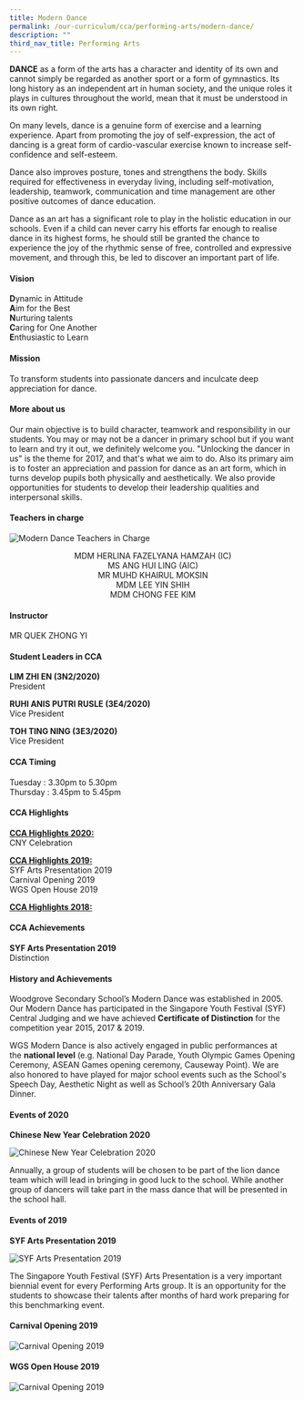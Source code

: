```yaml
---
title: Modern Dance
permalink: /our-curriculum/cca/performing-arts/modern-dance/
description: ""
third_nav_title: Performing Arts
---
```

**DANCE** as a form of the arts has a character and identity of its own and cannot simply be regarded as another sport or a form of gymnastics. Its long history as an independent art in human society, and the unique roles it plays in cultures throughout the world, mean that it must be understood in its own right.

  

On many levels, dance is a genuine form of exercise and a learning experience. Apart from promoting the joy of self-expression, the act of dancing is a great form of cardio-vascular exercise known to increase self-confidence and self-esteem.

  

Dance also improves posture, tones and strengthens the body. Skills required for effectiveness in everyday living, including self-motivation, leadership, teamwork, communication and time management are other positive outcomes of dance education.

  

Dance as an art has a significant role to play in the holistic education in our schools. Even if a child can never carry his efforts far enough to realise dance in its highest forms, he should still be granted the chance to experience the joy of the rhythmic sense of free, controlled and expressive movement, and through this, be led to discover an important part of life.

#### Vision

**D**ynamic in Attitude <br>
**A**im for the Best <br>
**N**urturing talents <br>
**C**aring for One Another <br>
**E**nthusiastic to Learn

#### Mission

To transform students into passionate dancers and inculcate deep appreciation for dance.

#### More about us

Our main objective is to build character, teamwork and responsibility in our students. You may or may not be a dancer in primary school but if you want to learn and try it out, we definitely welcome you. "Unlocking the dancer in us" is the theme for 2017, and that's what we aim to do. Also its primary aim is to foster an appreciation and passion for dance as an art form, which in turns develop pupils both physically and aesthetically. We also provide opportunities for students to develop their leadership qualities and interpersonal skills.

#### Teachers in charge

![Modern Dance Teachers in Charge](/images/IMAGE_TEACHERSINCHARGE.jpeg)

<p style="text-align:center;">MDM HERLINA FAZELYANA HAMZAH (IC)<br>MS ANG HUI LING (AIC)<br>MR MUHD KHAIRUL MOKSIN<br>MDM LEE YIN SHIH<br>MDM CHONG FEE KIM</p>

#### Instructor

MR QUEK ZHONG YI

#### Student Leaders in CCA

**LIM ZHI EN (3N2/2020)** <br>
President

  

**RUHI ANIS PUTRI RUSLE (3E4/2020)** <br>
Vice President

  

**TOH TING NING (3E3/2020)** <br>
Vice President

#### CCA Timing

Tuesday : 3.30pm to 5.30pm <br>
Thursday : 3.45pm to 5.45pm

#### CCA Highlights

**<u>CCA Highlights 2020:</u>** <br>
CNY Celebration

  

**<u>CCA Highlights 2019:</u>** <br>
SYF Arts Presentation 2019 <br>
Carnival Opening 2019 <br>
WGS Open House 2019

  

**<u>CCA Highlights 2018:</u>**

#### CCA Achievements

**SYF Arts Presentation 2019** <br>
Distinction

#### History and Achievements

Woodgrove Secondary School’s Modern Dance was established in 2005. Our Modern Dance has participated in the Singapore Youth Festival (SYF) Central Judging and we have achieved **Certificate of Distinction** for the competition year 2015, 2017 & 2019.  

  

WGS Modern Dance is also actively engaged in public performances at the **national level** (e.g. National Day Parade, Youth Olympic Games Opening Ceremony, ASEAN Games opening ceremony, Causeway Point). We are also honored to have played for major school events such as the School's Speech Day, Aesthetic Night as well as School’s 20th Anniversary Gala Dinner.

#### Events of 2020  

**Chinese New Year Celebration 2020**

![Chinese New Year Celebration 2020](/images/Chinese%20New%20Year%20Celebration%202020.jpg)

Annually, a group of students will be chosen to be part of the lion dance team which will lead in bringing in good luck to the school. While another group of dancers will take part in the mass dance that will be presented in the school hall.

#### Events of 2019  

**SYF Arts Presentation 2019**

![SYF Arts Presentation 2019](/images/IMAGE_SYF_1.jpeg)

The Singapore Youth Festival (SYF) Arts Presentation is a very important biennial event for every Performing Arts group. It is an opportunity for the students to showcase their talents after months of hard work preparing for this benchmarking event.

#### Carnival Opening 2019

![Carnival Opening 2019](/images/IMAGE_CARNIVAL_3.jpeg)

#### WGS Open House 2019

![Carnival Opening 2019](/images/IMAGE_OPENHOUSE_2018_3.jpeg)